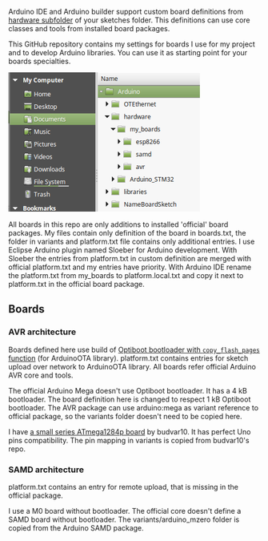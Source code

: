 
Arduino IDE and Arduino builder support custom board definitions from [hardware subfolder](https://github.com/arduino/Arduino/wiki/Arduino-IDE-1.5-3rd-party-Hardware-specification) of your sketches folder. This definitions can use core classes and tools from installed board packages.

This GitHub repository contains my settings for boards I use for my project and to develop Arduino libraries. You can use it as starting point for your boards specialties.

![folders](my_boards.png)

All boards in this repo are only additions to installed 'official' board packages. My files contain only definition of the board in boards.txt, the folder in variants and platform.txt file contains only additional entries. I use Eclipse Arduino plugin named Sloeber for Arduino development. With Sloeber the entries from platform.txt in custom definition are merged with official platform.txt and my entries have priority. With Arduino IDE rename the platform.txt from my_boards to platform.local.txt and copy it next to platform.txt in the official board package.

## Boards

### AVR architecture

Boards defined here use build of [Optiboot bootloader with `copy_flash_pages` function](https://github.com/Optiboot/optiboot/pull/269) (for ArduinoOTA library). platform.txt contains entries for sketch upload over network to ArduinoOTA library. All boards refer official Arduino AVR core and tools.

The official Arduino Mega doesn't use Optiboot bootloader. It has a 4 kB bootloader. The board definition here is changed to respect 1 kB Optiboot bootloader. The AVR package can use arduino:mega as variant reference to official package, so the variants folder doesn't need to be copied here. 

I have [a small series ATmega1284p board](https://github.com/budvar10/Arduino-ATmega1284P) by budvar10. It has perfect Uno pins compatibility. The pin mapping in variants is copied from budvar10's repo.

### SAMD architecture

platform.txt contains an entry for remote upload, that is missing in the official package.

I use a M0 board without bootloader. The official core doesn't define a SAMD board without bootloader. The variants/arduino_mzero folder is copied from the Arduino SAMD package.


